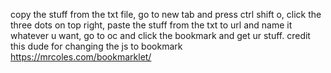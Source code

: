copy the stuff from the txt file, go to new tab and press ctrl shift o, click the three dots on top right, paste the stuff from the txt to url and name it whatever u want, go to oc and click the bookmark and get ur stuff. credit this dude for changing the js to bookmark https://mrcoles.com/bookmarklet/
